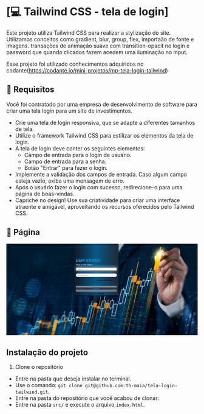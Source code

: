 # [💻 Tailwind CSS - tela de login]

Este projeto utiliza Tailwind CSS para realizar a stylização do site. 
Utilizamos conceitos como gradient, blur, group, flex, importaão de fonte e imagens. transações de animação suave com transition-opacit no login e password que quando clicados fazem acedem uma iluminação no input.

Esse projeto foi utilizado conhecimentos adquiridos no codante(https://codante.io/mini-projetos/mp-tela-login-tailwind)

## 🔨 Requisitos

Você foi contratado por uma empresa de desenvolvimento de software para criar uma tela login para um site de investimentos.

- Crie uma tela de login responsiva, que se adapte a diferentes tamanhos de tela.
- Utilize o framework Tailwind CSS para estilizar os elementos da tela de login.
- A tela de login deve conter os seguintes elementos:
  - Campo de entrada para o login de usuário.
  - Campo de entrada para a senha.
  - Botão "Entrar" para fazer o login.
- Implemente a validação dos campos de entrada. Caso algum campo esteja vazio, exiba uma mensagem de erro.
- Após o usuário fazer o login com sucesso, redirecione-o para uma página de boas-vindas.
- Capriche no design! Use sua criatividade para criar uma interface atraente e amigável, aproveitando os recursos oferecidos pelo Tailwind CSS.


## 🎨 Página
![image](src/img/readme/site.png)

## Instalação do projeto
  1. Clone o repositório
  - Entre na pasta que deseja instalar no terminal.
  - Use o comando: `git clone git@github.com:th-maia/tela-login-tailwind.git`.
  - Entre na pasta do repositório que você acabou de clonar:
  - Entre na pasta `src/` e execute o arquivo `index.html`.